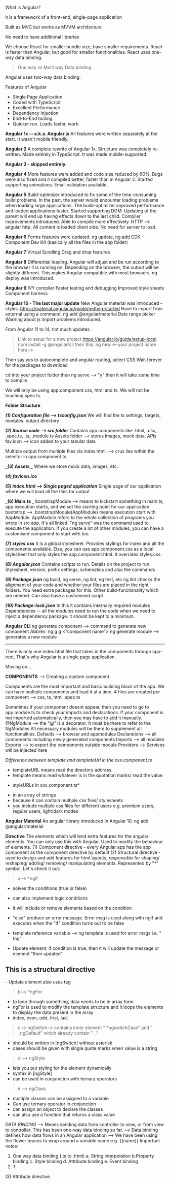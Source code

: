 What is Angular?

it is a framework of a front-end, single-page application

Built as MVC but works as MVVM architecture

No need to have additional libraries

We choose React for smaller bundle size, have smaller requirements.
React is faster than Angular, but good for smaller functionalities.
React uses one-way data binding.

> One way vs Multi way Data binding

Angular uses two-way data binding.

Features of Angular

- Single Page Application
- Coded with TypeScript
- Excellent Performance
- Dependency Injection
- End-to-End tooling
- Quicker run. Loads faster, work

**Angular 1x -- a.k.a. Angular js**
All features were written separately at the start.
It wasn't mobile friendly.

**Angular 2**
A complete rewrite of Angular 1x.
Structure was completely re-written. Made entirely in TypeScript.
It was made mobile-supported.

**Angular 3 - skipped entirely.**

**Angular 4**
More features were added and code size reduced by 60%.
Bugs were also fixed and it compiled better, faster than in Angular 2.
Started supporting animations.
Email validation available.

**Angular 5**
Build-optimizer introduced to fix some of the time-consuming build problems.
In the past, the server would encounter loading problems when loading large applications. The build-optimizer improved performance and loaded applications faster.
Started supporting DOM. Updating of the parent will end up having effects down to the last child.
Compiler improvements introduced. Able to compile more effectively.
HTTP --> angular http. All content is loaded client side. No need for server to load.

**Angular 6**
Forms features were updated.
ng update, ng add
CDK - Component Dev Kit (basically all the files in the app folder)

**Angular 7**
Virtual Scrolling
Drag and drop features

**Angular 8**
Differential loading. Angular will adjust and be run according to the browser it is running on. Depending on the browser, the output will be slightly different.
This makes Angular compatible with most browsers.
ng deploy was introduced.

**Angular 9**
IVY compiler
Faster testing and debugging
Improved style sheets
Component harness

**Angular 10 - The last major update**
New Angular material was introduced - styles.
https://material.angular.io/guide/getting-started
Have to import from external using a command.
ng add @angular/material
Date range picker
Warning about js import problems introduced.

From Angular 11 to 14, not much updates.

> Link to setup for a new project
> https://angular.io/guide/setup-local
> npm install -g @angular/cli
> then this:
> ng new <--your project name here-->

Then say yes to autocomplete and angular routing, select CSS
Wait forever for the packages to download

cd into your project folder
then ng serve --> "y"
then it will take some time to compile

We will only be using app.component.css, html and ts.
We will not be touching spec.ts.

**Folder Structure**

**_(1) Configuration file --> tsconfig.json_**
We will find the ts settings, targets, modules.
output directory

**_(2) Source code --> src folder_**
Contains app components like .html, .css, .spec.ts, .ts, .module.ts
Assets folder --> stores Images, mock data, APIs
fav.icon --> icon added to your tabular data

Multiple output from multiple files via index.html.
--> crux lies within the selector in app.component.ts

**_(3) Assets _**
Where we store mock data, images, etc.

**_(4) favicon.ico_**

**_(5) index.html --> Single paged application_**
Single page of our application where we will load all the files for output

**_(6) Main.ts _**
bootstrapModule --> means to kickstart something
In main.ts, app execution starts, and we set the starting point for our application
bootstrap --> .bootstrapModule(AppModule) means execution start with AppModule.
AppModule refers to the whole collection of programs you wrote in src app. It's all linked.
"ng serve" was the command used to execute the application.
If you create a lot of other modules, you can have a customised component to start with too.

**_(7) styles.css_**
It is a global stylesheet.
Provides stylings for index and all the components available.
Else, you can use app.component.css as a local stylesheet that only styles the app.component.html.
It overrides styles.css.

**_(8) Angular.json_**
Contains scripts to run.
Details on the project to run
Stylesheet, version, prefix
settings, schematics and also the commands

**_(9) Package.json_**
ng build, ng serve, ng lint, ng test, etc
ng lint checks the alignment of your code and whether your files are placed in the right folders. You need extra packages for this.
Other build-functionality which are needed.
Can also have a customised script

**_(10) Package-lock.json_**
In this it contains internally required modules
Dependencies -- all the modules need to run the code when we need to inject a dependency package. It should be kept to a minimum.

**Angular CLI**
ng generate component --> command to generate new component
Abbrev: ng g g <"component name">
ng generate module --> generates a new module

---

There is only one index.html file that takes in the components through app-root. That's why Angular is a single page application.

Moving on...

**COMPONENTS**
--> Creating a custom component

Components are the most important and basic building block of the app.
We can have multiple components and load it at a time.
4 files are created per component --> css, ts, html, spec.ts

Sometimes if your component doesnt appear, then you need to go to app.module.ts to check your imports and declarations. If your component is not imported automatically, then you may have to add it manually.
@NgModule --> the "@" is a decorator. It must be there to refer to the NgModules
All necessary modules will be there to supplement all functionalities.
Defaults --> browser and appmodules
Declarations --> all components including newly generated components
Imports --> all modules
Exports --> to export the components outside module
Providers --> Services will be injected here

_Difference between template and templateUrl in the xxx.component.ts_

- templateURL means read the directory address.
- template means read whatever is in the quotation marks/ read the value

* styleURLs in xxx.component.ts\*

- in an array of strings
- because it can contain multiple css files/ stylesheets
- you include multiple css files for different users e.g. premium users, regular users, light/dark modes

**Angular Material**
An angular library introduced in Angular 10.
ng add @angular/material

**Directive**
The elements which will lend extra features for the angular elements.
You can only use this with Angular.
Used to modify the behaviour of elements.
(1) Component directive - every Angular app has the app component as the component directive by default
(2) Structural directive - used to design and add features for html layouts, responsible for shaping/ reshaping/ adding/ removing/ manipulating elements. Represented by "\*" symbol.
Let's check it out:

> a--> \*ngIf

- solves the conditions (true or false)
- can also implement logic conditions
- it will include or remove elements based on the condition
- "else" produce an error message. Error msg is used along with ngIf and executes when the "if" condition turns out to be false
- template reference variable --> ng template is used for error msgs i.e. "<ng-template> tag"

- Update element: if condition is true, then it will update the message or element "then updated"
<h2 *ngIf="val && val1; then updated; else val2">
  This is a structural directive
</h2>
- Update element also uses <ng-template> tag

> b--> \*ngFor

- to loop through something, data needs to be in array form
- ngFor is used to modify the template structure and it loops the elements to display the data present in the array
- index, even, odd, first, last

> c--> ngSwitch--> contains inner element " \*ngswitchCase" and " _ngDefault" which already contain " _"

- should be written in [ngSwitch] without asterisk
- cases should be given with single quote marks when value is a string

> d --> ngStyle

- lets you put styling for the element dynamically
- syntax in [ngStyle]
- can be used in conjunction with ternary operators

> e --> ngClass

- multiple classes can be assigned to a variable
- Can use ternary operator in conjunction
- can assign an object to declare the classes
- can also use a function that returns a class value

_DATA BINDING_
--> Means sending data from controller to view, or from view to controller. This has been one-way data binding so far.
--> Data binding defines how data flows in an Angular application
--> We have been using the flower braces to wrap around a variable name e.g. {{name}}
Important notes:

1. One way data binding (.ts to .html)
   a. String interpolation
   b.Property binding
   c. Style binding
   d. Attribute binding
   e. Event binding
2. T

(3) Attribute directive
